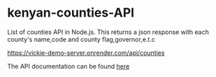# kenyan-counties-API
List of counties API in Node.js. This returns a json response with each county's name,code and county flag,governor,e.t.c

https://vickie-demo-server.onrender.com/api/counties

The API documentation can be found [here](https://app.theneo.io/self--xrDNg7OW/kenyan%20counties%20API)
